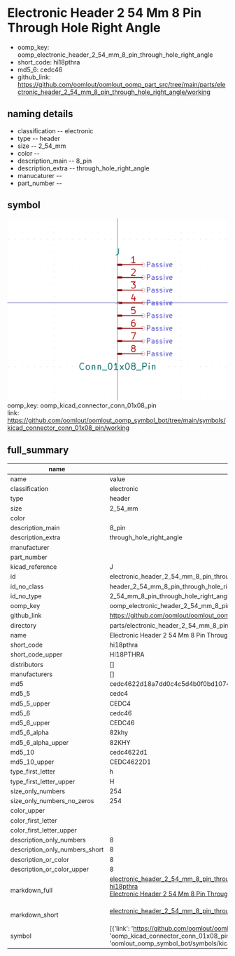 # Electronic Header 2 54 Mm 8 Pin Through Hole Right Angle

  
* oomp_key: oomp_electronic_header_2_54_mm_8_pin_through_hole_right_angle 
* short_code: hi18pthra
* md5_6: cedc46  
* github_link: https://github.com/oomlout/oomlout_oomp_part_src/tree/main/parts/electronic_header_2_54_mm_8_pin_through_hole_right_angle/working  
## naming details
* classification -- electronic
* type -- header
* size -- 2_54_mm
* color -- 
* description_main -- 8_pin
* description_extra -- through_hole_right_angle
* manucaturer -- 
* part_number -- 



## symbol

![](symbol/0/working/working_600.png)  
oomp_key: oomp_kicad_connector_conn_01x08_pin  
link: https://github.com/oomlout/oomlout_oomp_symbol_bot/tree/main/symbols/kicad_connector_conn_01x08_pin/working  


## full_summary
| name | value | 
| --- | --- | 
| name | value | 
| classification | electronic | 
| type | header | 
| size | 2_54_mm | 
| color |  | 
| description_main | 8_pin | 
| description_extra | through_hole_right_angle | 
| manufacturer |  | 
| part_number |  | 
| kicad_reference | J | 
| id | electronic_header_2_54_mm_8_pin_through_hole_right_angle | 
| id_no_class | header_2_54_mm_8_pin_through_hole_right_angle | 
| id_no_type | 2_54_mm_8_pin_through_hole_right_angle | 
| oomp_key | oomp_electronic_header_2_54_mm_8_pin_through_hole_right_angle | 
| github_link | https://github.com/oomlout/oomlout_oomp_part_src/tree/main/parts/electronic_header_2_54_mm_8_pin_through_hole_right_angle/working | 
| directory | parts/electronic_header_2_54_mm_8_pin_through_hole_right_angle | 
| name | Electronic Header 2 54 Mm 8 Pin Through Hole Right Angle | 
| short_code | hi18pthra | 
| short_code_upper | HI18PTHRA | 
| distributors | [] | 
| manufacturers | [] | 
| md5 | cedc4622d18a7dd0c4c5d4b0f0bd1074 | 
| md5_5 | cedc4 | 
| md5_5_upper | CEDC4 | 
| md5_6 | cedc46 | 
| md5_6_upper | CEDC46 | 
| md5_6_alpha | 82khy | 
| md5_6_alpha_upper | 82KHY | 
| md5_10 | cedc4622d1 | 
| md5_10_upper | CEDC4622D1 | 
| type_first_letter | h | 
| type_first_letter_upper | H | 
| size_only_numbers | 254 | 
| size_only_numbers_no_zeros | 254 | 
| color_upper |  | 
| color_first_letter |  | 
| color_first_letter_upper |  | 
| description_only_numbers | 8 | 
| description_only_numbers_short | 8 | 
| description_or_color | 8 | 
| description_or_color_upper | 8 | 
| markdown_full | [electronic_header_2_54_mm_8_pin_through_hole_right_angle](https://github.com/oomlout/oomlout_oomp_part_src/tree/main/parts/electronic_header_2_54_mm_8_pin_through_hole_right_angle/working)<br>[hi18pthra](https://github.com/oomlout/oomlout_oomp_part_src/tree/main/parts/electronic_header_2_54_mm_8_pin_through_hole_right_angle/working)<br>[Electronic Header 2 54 Mm 8 Pin Through Hole Right Angle](https://github.com/oomlout/oomlout_oomp_part_src/tree/main/parts/electronic_header_2_54_mm_8_pin_through_hole_right_angle/working)<br><br> | 
| markdown_short | [electronic_header_2_54_mm_8_pin_through_hole_right_angle](https://github.com/oomlout/oomlout_oomp_part_src/tree/main/parts/electronic_header_2_54_mm_8_pin_through_hole_right_angle/working)<br><br> | 
| symbol | [{'link': 'https://github.com/oomlout/oomlout_oomp_symbol_bot/tree/main/symbols/kicad_connector_conn_01x08_pin', 'oomp_key': 'oomp_kicad_connector_conn_01x08_pin', 'directory': 'oomlout_oomp_symbol_bot/symbols/kicad_connector_conn_01x08_pin//working/working.kicad_sym'}] | 
